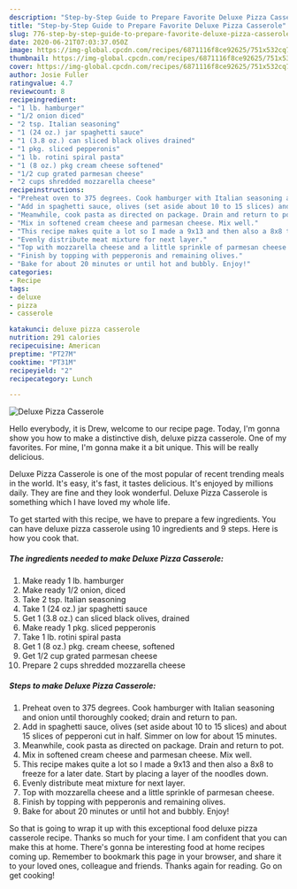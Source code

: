 ```yaml
---
description: "Step-by-Step Guide to Prepare Favorite Deluxe Pizza Casserole"
title: "Step-by-Step Guide to Prepare Favorite Deluxe Pizza Casserole"
slug: 776-step-by-step-guide-to-prepare-favorite-deluxe-pizza-casserole
date: 2020-06-21T07:03:37.050Z
image: https://img-global.cpcdn.com/recipes/6871116f8ce92625/751x532cq70/deluxe-pizza-casserole-recipe-main-photo.jpg
thumbnail: https://img-global.cpcdn.com/recipes/6871116f8ce92625/751x532cq70/deluxe-pizza-casserole-recipe-main-photo.jpg
cover: https://img-global.cpcdn.com/recipes/6871116f8ce92625/751x532cq70/deluxe-pizza-casserole-recipe-main-photo.jpg
author: Josie Fuller
ratingvalue: 4.7
reviewcount: 8
recipeingredient:
- "1 lb. hamburger"
- "1/2 onion diced"
- "2 tsp. Italian seasoning"
- "1 (24 oz.) jar spaghetti sauce"
- "1 (3.8 oz.) can sliced black olives drained"
- "1 pkg. sliced pepperonis"
- "1 lb. rotini spiral pasta"
- "1 (8 oz.) pkg cream cheese softened"
- "1/2 cup grated parmesan cheese"
- "2 cups shredded mozzarella cheese"
recipeinstructions:
- "Preheat oven to 375 degrees. Cook hamburger with Italian seasoning and onion until thoroughly cooked; drain and return to pan."
- "Add in spaghetti sauce, olives (set aside about 10 to 15 slices) and about 15 slices of pepperoni cut in half. Simmer on low for about 15 minutes."
- "Meanwhile, cook pasta as directed on package. Drain and return to pot."
- "Mix in softened cream cheese and parmesan cheese. Mix well."
- "This recipe makes quite a lot so I made a 9x13 and then also a 8x8 to freeze for a later date. Start by placing a layer of the noodles down."
- "Evenly distribute meat mixture for next layer."
- "Top with mozzarella cheese and a little sprinkle of parmesan cheese."
- "Finish by topping with pepperonis and remaining olives."
- "Bake for about 20 minutes or until hot and bubbly. Enjoy!"
categories:
- Recipe
tags:
- deluxe
- pizza
- casserole

katakunci: deluxe pizza casserole 
nutrition: 291 calories
recipecuisine: American
preptime: "PT27M"
cooktime: "PT31M"
recipeyield: "2"
recipecategory: Lunch

---
```



![Deluxe Pizza Casserole](https://img-global.cpcdn.com/recipes/6871116f8ce92625/751x532cq70/deluxe-pizza-casserole-recipe-main-photo.jpg)

Hello everybody, it is Drew, welcome to our recipe page. Today, I'm gonna show you how to make a distinctive dish, deluxe pizza casserole. One of my favorites. For mine, I'm gonna make it a bit unique. This will be really delicious.

Deluxe Pizza Casserole is one of the most popular of recent trending meals in the world. It's easy, it's fast, it tastes delicious. It's enjoyed by millions daily. They are fine and they look wonderful. Deluxe Pizza Casserole is something which I have loved my whole life.




To get started with this recipe, we have to prepare a few ingredients. You can have deluxe pizza casserole using 10 ingredients and 9 steps. Here is how you cook that.

<!--inarticleads1-->

##### The ingredients needed to make Deluxe Pizza Casserole:

1. Make ready 1 lb. hamburger
1. Make ready 1/2 onion, diced
1. Take 2 tsp. Italian seasoning
1. Take 1 (24 oz.) jar spaghetti sauce
1. Get 1 (3.8 oz.) can sliced black olives, drained
1. Make ready 1 pkg. sliced pepperonis
1. Take 1 lb. rotini spiral pasta
1. Get 1 (8 oz.) pkg. cream cheese, softened
1. Get 1/2 cup grated parmesan cheese
1. Prepare 2 cups shredded mozzarella cheese




<!--inarticleads2-->

##### Steps to make Deluxe Pizza Casserole:

1. Preheat oven to 375 degrees. Cook hamburger with Italian seasoning and onion until thoroughly cooked; drain and return to pan.
1. Add in spaghetti sauce, olives (set aside about 10 to 15 slices) and about 15 slices of pepperoni cut in half. Simmer on low for about 15 minutes.
1. Meanwhile, cook pasta as directed on package. Drain and return to pot.
1. Mix in softened cream cheese and parmesan cheese. Mix well.
1. This recipe makes quite a lot so I made a 9x13 and then also a 8x8 to freeze for a later date. Start by placing a layer of the noodles down.
1. Evenly distribute meat mixture for next layer.
1. Top with mozzarella cheese and a little sprinkle of parmesan cheese.
1. Finish by topping with pepperonis and remaining olives.
1. Bake for about 20 minutes or until hot and bubbly. Enjoy!




So that is going to wrap it up with this exceptional food deluxe pizza casserole recipe. Thanks so much for your time. I am confident that you can make this at home. There's gonna be interesting food at home recipes coming up. Remember to bookmark this page in your browser, and share it to your loved ones, colleague and friends. Thanks again for reading. Go on get cooking!
